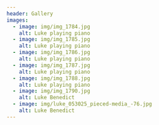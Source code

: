 ```yaml
---
header: Gallery
images:
  - image: img/img_1784.jpg
    alt: Luke playing piano
  - image: img/img_1785.jpg
    alt: Luke playing piano
  - image: img/img_1786.jpg
    alt: Luke playing piano
  - image: img/img_1787.jpg
    alt: Luke playing piano
  - image: img/img_1788.jpg
    alt: Luke playing piano
  - image: img/img_1790.jpg
    alt: Luke Benedict
  - image: img/luke_053025_pieced-media_-76.jpg
    alt: Luke Benedict
---
```

